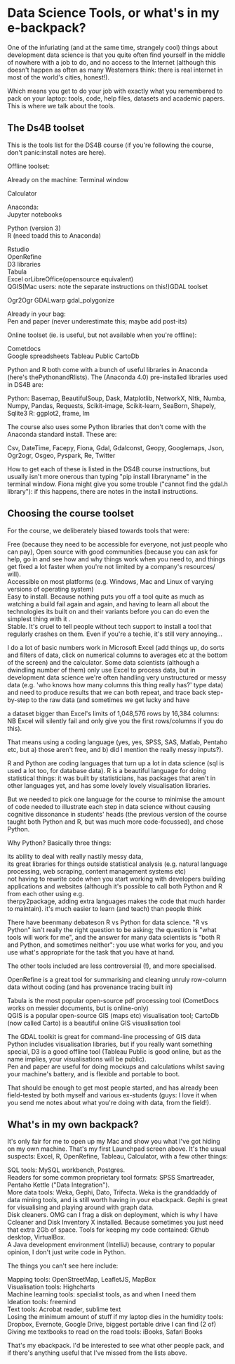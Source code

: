 # Data Science Tools, or what's in my e-backpack?

One of the infuriating \(and at the same time, strangely cool\) things about development data science is that you quite often find yourself in the middle of nowhere with a job to do, and no access to the Internet \(although this doesn't happen as often as many Westerners think: there is real internet in most of the world's cities, honest!\).

Which means you get to do your job with exactly what you remembered to pack on your laptop: tools, code, help files, datasets and academic papers. This is where we talk about the tools.

## The Ds4B toolset

This is the tools list for the DS4B course \(if you're following the course, don't panic:install notes are here\).

Offline toolset:

Already on the machine: Terminal window

Calculator

Anaconda:  
 Jupyter notebooks

Python \(version 3\)  
 R \(need toadd this to Anaconda\)

Rstudio  
 OpenRefine  
 D3 libraries  
 Tabula  
Excel orLibreOffice\(opensource equivalent\)  
QGIS\(Mac users: note the separate instructions on this!\)GDAL toolset

Ogr2Ogr GDALwarp gdal\_polygonize

Already in your bag:  
 Pen and paper \(never underestimate this; maybe add post-its\)

Online toolset \(ie. is useful, but not available when you're offline\):

Cometdocs  
 Google spreadsheets Tableau Public CartoDb

Python and R both come with a bunch of useful libraries in Anaconda \(here's thePythonandRlists\). The \(Anaconda 4.0\) pre-installed libraries used in DS4B are:

Python: Basemap, BeautifulSoup, Dask, Matplotlib, NetworkX, Nltk, Numba, Numpy, Pandas, Requests, Scikit-image, Scikit-learn, SeaBorn, Shapely, Sqlite3 R: ggplot2, frame, lm

The course also uses some Python libraries that don't come with the Anaconda standard install. These are:

Csv, DateTime, Facepy, Fiona, Gdal, Gdalconst, Geopy, Googlemaps, Json, Ogr2ogr, Osgeo, Pyspark, Re, Twitter

How to get each of these is listed in the DS4B course instructions, but usually isn't more onerous than typing "pip install libraryname" in the terminal window. Fiona might give you some trouble \("cannot find the gdal.h library"\): if this happens, there are notes in the install instructions.

## Choosing the course toolset

For the course, we deliberately biased towards tools that were:

Free \(because they need to be accessible for everyone, not just people who can pay\), Open source with good communities \(because you can ask for help, go in and see how and why things work when you need to, and things get fixed a lot faster when you're not limited by a company's resources/ will\).  
 Accessible on most platforms \(e.g. Windows, Mac and Linux of varying versions of operating system\)  
 Easy to install. Because nothing puts you off a tool quite as much as watching a build fail again and again, and having to learn all about the technologies its built on and their variants before you can do even the simplest thing with it .  
 Stable. It's cruel to tell people without tech support to install a tool that regularly crashes on them. Even if you're a techie, it's still very annoying...

I do a lot of basic numbers work in Microsoft Excel \(add things up, do sorts and filters of data, click on numerical columns to averages etc at the bottom of the screen\) and the calculator. Some data scientists \(although a dwindling number of them\) only use Excel to process data, but in development data science we're often handling very unstructured or messy data \(e.g. 'who knows how many columns this thing really has?' type data\) and need to produce results that we can both repeat, and trace back step-by-step to the raw data \(and sometimes we get lucky and have

a dataset bigger than Excel's limits of 1,048,576 rows by 16,384 columns: NB Excel will silently fail and only give you the first rows/columns if you do this\).

That means using a coding language \(yes, yes, SPSS, SAS, Matlab, Pentaho etc, but a\) those aren't free, and b\) did I mention the really messy inputs?\).

R and Python are coding languages that turn up a lot in data science \(sql is used a lot too, for database data\). R is a beautiful language for doing statistical things: it was built by statisticians, has packages that aren't in other languages yet, and has some lovely lovely visualisation libraries.

But we needed to pick one language for the course to minimise the amount of code needed to illustrate each step in data science without causing cognitive dissonance in students' heads \(the previous version of the course taught both Python and R, but was much more code-focussed\), and chose Python.

Why Python? Basically three things:

its ability to deal with really nastily messy data,  
 its great libraries for things outside statistical analysis \(e.g. natural language processing, web scraping, content management systems etc\)  
 not having to rewrite code when you start working with developers building applications and websites \(although it's possible to call both Python and R from each other using e.g.  
 therpy2package, adding extra languages makes the code that much harder to maintain\). it's much easier to learn \(and teach\) than people think

There have beenmany debateson R vs Python for data science. "R vs Python" isn't really the right question to be asking; the question is "what tools will work for me", and the answer for many data scientists is "both R and Python, and sometimes neither": you use what works for you, and you use what's appropriate for the task that you have at hand.

The other tools included are less controversial \(!\), and more specialised.

OpenRefine is a great tool for summarising and cleaning unruly row-column data without coding \(and has provenance tracing built in\)

Tabula is the most popular open-source pdf processing tool \(CometDocs works on messier documents, but is online-only\)  
 QGIS is a popular open-source GIS \(maps etc\) visualisation tool; CartoDb \(now called Carto\) is a beautiful online GIS visualisation tool

The GDAL toolkit is great for command-line processing of GIS data  
 Python includes visualisation libraries, but if you really want something special, D3 is a good offline tool \(Tableau Public is good online, but as the name implies, your visualisations will be public\).  
 Pen and paper are useful for doing mockups and calculations whilst saving your machine's battery, and is flexible and portable to boot.

That should be enough to get most people started, and has already been field-tested by both myself and various ex-students \(guys: I love it when you send me notes about what you're doing with data, from the field!\).

## What's in my own backpack?

It's only fair for me to open up my Mac and show you what I've got hiding on my own machine. That's my first Launchpad screen above. It's the usual suspects: Excel, R, OpenRefine, Tableau, Calculator, with a few other things:

SQL tools: MySQL workbench, Postgres.  
 Readers for some common proprietary tool formats: SPSS Smartreader, Pentaho Kettle \("Data Integration"\).  
 More data tools: Weka, Gephi, Dato, Trifecta. Weka is the granddaddy of data mining tools, and is still worth having in your ebackpack. Gephi is great for visualising and playing around with graph data.  
 Disk cleaners. OMG can I frag a disk on deployment, which is why I have Ccleaner and Disk Inventory X installed. Because sometimes you just need that extra 2Gb of space. Tools for keeping my code contained: Github desktop, VirtualBox.  
 A Java development environment \(IntelliJ\) because, contrary to popular opinion, I don't just write code in Python.

The things you can't see here include:

Mapping tools: OpenStreetMap, LeafletJS, MapBox  
 Visualisation tools: Highcharts  
 Machine learning tools: specialist tools, as and when I need them  
 Ideation tools: freemind  
 Text tools: Acrobat reader, sublime text  
 Losing the minimum amount of stuff if my laptop dies in the humidity tools: Dropbox, Evernote, Google Drive, biggest portable drive I can find \(2 of\)  
 Giving me textbooks to read on the road tools: iBooks, Safari Books

That's my ebackpack. I'd be interested to see what other people pack, and if there's anything useful that I've missed from the lists above.

